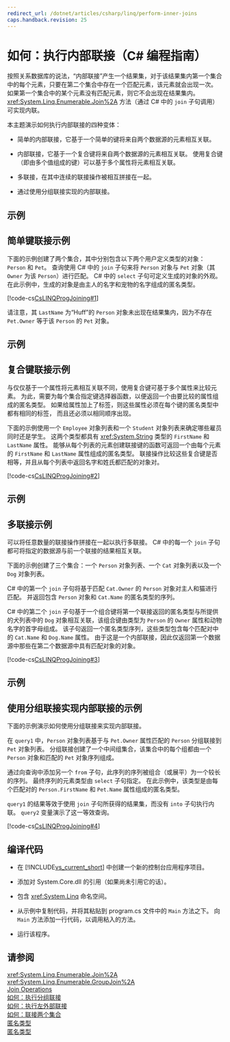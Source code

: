 ```yaml
---
redirect_url: /dotnet/articles/csharp/linq/perform-inner-joins
caps.handback.revision: 25
---
```

# 如何：执行内部联接（C# 编程指南）
按照关系数据库的说法，“内部联接”产生一个结果集，对于该结果集内第一个集合中的每个元素，只要在第二个集合中存在一个匹配元素，该元素就会出现一次。  如果第一个集合中的某个元素没有匹配元素，则它不会出现在结果集内。  <xref:System.Linq.Enumerable.Join%2A> 方法（通过 C\# 中的 `join` 子句调用）可实现内联。  
  
 本主题演示如何执行内部联接的四种变体：  
  
-   简单的内部联接，它基于一个简单的键将来自两个数据源的元素相互关联。  
  
-   内部联接，它基于一个复合键将来自两个数据源的元素相互关联。  使用复合键（即由多个值组成的键）可以基于多个属性将元素相互关联。  
  
-   多联接，在其中连续的联接操作被相互拼接在一起。  
  
-   通过使用分组联接实现的内部联接。  
  
## 示例  
  
## 简单键联接示例  
 下面的示例创建了两个集合，其中分别包含以下两个用户定义类型的对象：`Person` 和 `Pet`。  查询使用 C\# 中的 `join` 子句来将 `Person` 对象与 `Pet` 对象（其 `Owner` 为该 `Person`）进行匹配。  C\# 中的 `select` 子句可定义生成的对象的外观。  在此示例中，生成的对象是由主人的名字和宠物的名字组成的匿名类型。  
  
 [!code-cs[CsLINQProgJoining#1](../../../csharp/programming-guide/linq-query-expressions/codesnippet/CSharp/how-to-perform-inner-joins_1.cs)]  
  
 请注意，其 `LastName` 为“Huff”的 `Person` 对象未出现在结果集内，因为不存在 `Pet.Owner` 等于该 `Person` 的 `Pet` 对象。  
  
## 示例  
  
## 复合键联接示例  
 与仅仅基于一个属性将元素相互关联不同，使用复合键可基于多个属性来比较元素。  为此，需要为每个集合指定键选择器函数，以便返回一个由要比较的属性组成的匿名类型。  如果给属性加上了标签，则这些属性必须在每个键的匿名类型中都有相同的标签，  而且还必须以相同顺序出现。  
  
 下面的示例使用一个 `Employee` 对象列表和一个 `Student` 对象列表来确定哪些雇员同时还是学生。  这两个类型都具有 <xref:System.String> 类型的 `FirstName` 和 `LastName` 属性。  能够从每个列表的元素创建联接键的函数可返回一个由每个元素的 `FirstName` 和 `LastName` 属性组成的匿名类型。  联接操作比较这些复合键是否相等，并且从每个列表中返回名字和姓氏都匹配的对象对。  
  
 [!code-cs[CsLINQProgJoining#2](../../../csharp/programming-guide/linq-query-expressions/codesnippet/CSharp/how-to-perform-inner-joins_2.cs)]  
  
## 示例  
  
## 多联接示例  
 可以将任意数量的联接操作拼接在一起以执行多联接。  C\# 中的每一个 `join` 子句都可将指定的数据源与前一个联接的结果相互关联。  
  
 下面的示例创建了三个集合：一个 `Person` 对象列表、一个 `Cat` 对象列表以及一个 `Dog` 对象列表。  
  
 C\# 中的第一个 `join` 子句将基于匹配 `Cat.Owner` 的 `Person` 对象对主人和猫进行匹配。  并返回包含 `Person` 对象和 `Cat.Name` 的匿名类型的序列。  
  
 C\# 中的第二个 `join` 子句基于一个组合键将第一个联接返回的匿名类型与所提供的犬列表中的 `Dog` 对象相互关联，该组合键由类型为 `Person` 的 `Owner` 属性和动物名字的首字母组成。  该子句返回一个匿名类型序列，这些类型包含每个匹配对中的 `Cat.Name` 和 `Dog.Name` 属性。  由于这是一个内部联接，因此仅返回第一个数据源中那些在第二个数据源中具有匹配对象的对象。  
  
 [!code-cs[CsLINQProgJoining#3](../../../csharp/programming-guide/linq-query-expressions/codesnippet/CSharp/how-to-perform-inner-joins_3.cs)]  
  
## 示例  
  
## 使用分组联接实现内部联接的示例  
 下面的示例演示如何使用分组联接来实现内部联接。  
  
 在 `query1` 中，`Person` 对象列表基于与 `Pet.Owner` 属性匹配的 `Person` 分组联接到 `Pet` 对象列表。  分组联接创建了一个中间组集合，该集合中的每个组都由一个 `Person` 对象和匹配的 `Pet` 对象序列组成。  
  
 通过向查询中添加另一个 `from` 子句，此序列的序列被组合（或展平）为一个较长的序列。  最终序列的元素类型由 `select` 子句指定。  在此示例中，该类型是由每个匹配对的 `Person.FirstName` 和 `Pet.Name` 属性组成的匿名类型。  
  
 `query1` 的结果等效于使用 `join` 子句所获得的结果集，而没有 `into` 子句执行内联。  `query2` 变量演示了这一等效查询。  
  
 [!code-cs[CsLINQProgJoining#4](../../../csharp/programming-guide/linq-query-expressions/codesnippet/CSharp/how-to-perform-inner-joins_4.cs)]  
  
## 编译代码  
  
-   在 [!INCLUDE[vs_current_short](../../../csharp/programming-guide/classes-and-structs/includes/vs-current-short-md.md)] 中创建一个新的控制台应用程序项目。  
  
-   添加对 System.Core.dll 的引用（如果尚未引用它的话）。  
  
-   包含 <xref:System.Linq> 命名空间。  
  
-   从示例中复制代码，并将其粘贴到 program.cs 文件中的 `Main` 方法之下。  向 `Main` 方法添加一行代码，以调用粘入的方法。  
  
-   运行该程序。  
  
## 请参阅  
 <xref:System.Linq.Enumerable.Join%2A>   
 <xref:System.Linq.Enumerable.GroupJoin%2A>   
 [Join Operations](../../../visual-basic/programming-guide/concepts/linq/join-operations.md)   
 [如何：执行分组联接](../../../csharp/programming-guide/linq-query-expressions/how-to-perform-grouped-joins.md)   
 [如何：执行左外部联接](../../../csharp/programming-guide/linq-query-expressions/how-to-perform-left-outer-joins.md)   
 [如何：联接两个集合](../Topic/How%20to:%20Join%20Two%20Collections%20\(C%23\)%20\(LINQ%20to%20XML\).md)   
 [匿名类型](../../../csharp/programming-guide/classes-and-structs/anonymous-types.md)   
 [匿名类型](../../../visual-basic/programming-guide/language-features/objects-and-classes/anonymous-types.md)